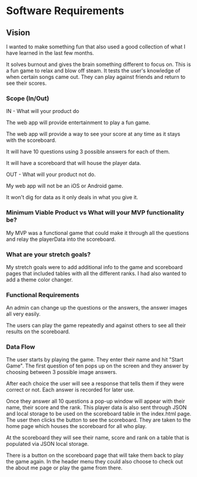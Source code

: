 # Software Requirements

## Vision

I wanted to make something fun that also used a good collection of what I have learned in the last few months.

It solves burnout and gives the brain something different to focus on. This is a fun game to relax and blow off steam. It tests the user's knowledge of when certain songs came out. They can play against friends and return to see their scores.

### Scope (In/Out)

IN - What will your product do

The web app will provide entertainment to play a fun game.

The web app will provide a way to see your score at any time as it stays with the scoreboard.

It will have 10 questions using 3 possible answers for each of them.

It will have a scoreboard that will house the player data.

OUT - What will your product not do.

My web app will not be an iOS or Android game.

It won't dig for data as it only deals in what you give it.

### Minimum Viable Product vs What will your MVP functionality be?

My MVP was a functional game that could make it through all the questions and relay the playerData into the scoreboard.

### What are your stretch goals?

My stretch goals were to add additional info to the game and scoreboard pages that included tables with all the different ranks. I had also wanted to add a theme color changer.

### Functional Requirements

An admin can change up the questions or the answers, the answer images all very easily.

The users can play the game repeatedly and against others to see all their results on the scoreboard.

### Data Flow

The user starts by playing the game. They enter their name and hit "Start Game". The first question of ten pops up on the screen and they answer by choosing between 3 possible image answers.

After each choice the user will see a response that tells them if they were correct or not. Each answer is recorded for later use.

Once they answer all 10 questions a pop-up window will appear with their name, their score and the rank. This player data is also sent through JSON and local storage to be used on the scoreboard table in the index.html page. The user then clicks the button to see the scoreboard. They are taken to the home page which houses the scoreboard for all who play.

At the scoreboard they will see their name, score and rank on a table that is populated via JSON local storage.

There is a button on the scoreboard page that will take them back to play the game again. In the header menu they could also choose to check out the about me page or play the game from there.
